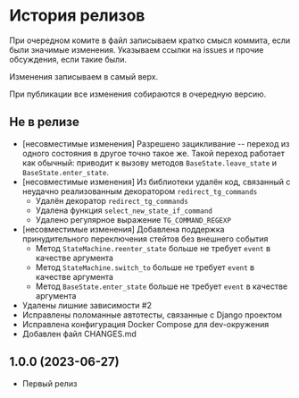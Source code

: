 История релизов
===============

При очередном комите в файл записываем кратко смысл коммита, если были значимые изменения. Указываем ссылки на issues и прочие обсуждения, если такие были.

Изменения записываем в самый верх.

При публикации все изменения собираются в очередную версию.


Не в релизе
------------------------

- [несовместимые изменения] Разрешено зацикливание -- переход из одного состояния в другое точно такое же. Такой переход работает как обычный: приводит к вызову методов `BaseState.leave_state` и `BaseState.enter_state`.
- [несовместимые изменения] Из библиотеки удалён код, связанный с неудачно реализованным декоратором `redirect_tg_commands`
    - Удалён декоратор `redirect_tg_commands`
    - Удалена функция `select_new_state_if_command`
    - Удалено регулярное выражение `TG_COMMAND_REGEXP`
- [несовместимые изменения] Добавлена поддержка принудительного переключения стейтов без внешнего события
    - Метод `StateMachine.reenter_state` больше не требует `event` в качестве аргумента
    - Метод `StateMachine.switch_to` больше не требует `event` в качестве аргумента
    - Метод `BaseState.enter_state` больше не требует `event` в качестве аргумента
- Удалены лишние зависимости #2
- Исправлены поломанные автотесты, связанные с Django проектом
- Исправлена конфигурация Docker Compose для dev-окружения
- Добавлен файл CHANGES.md

1.0.0 (2023-06-27)
------------------------

- Первый релиз
